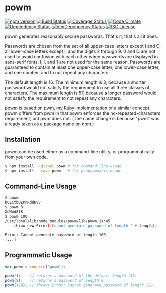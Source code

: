# powm

[![npm version](https://img.shields.io/npm/v/powm.svg?style=flat-square)](https://www.npmjs.com/package/powm)
[![Build Status](https://img.shields.io/travis/markcornick/powm.svg?style=flat-square)](https://travis-ci.org/markcornick/powm)
[![Coverage Status](https://img.shields.io/coveralls/markcornick/powm.svg?style=flat-square)](https://coveralls.io/github/markcornick/powm)
[![Code Climate](https://img.shields.io/codeclimate/github/markcornick/powm.svg?style=flat-square)](https://codeclimate.com/github/markcornick/powm)
[![Dependency Status](https://img.shields.io/david/markcornick/powm.svg?style=flat-square)](https://david-dm.org/markcornick/powm)
[![devDependency Status](https://img.shields.io/david/dev/markcornick/powm.svg?style=flat-square)](https://david-dm.org/markcornick/powm#info=devDependencies)
[![ISC License](https://img.shields.io/github/license/markcornick/powm.svg?style=flat-square)](https://github.com/markcornick/powm/blob/master/LICENSE)

powm generates reasonably secure passwords. That's it; that's all it does.

Passwords are chosen from the set of all upper-case letters except I and O, all
lower-case letters except l, and the digits 2 through 9. 0 and O are not used to
avoid confusion with each other when passwords are displayed in sans-serif
fonts. I, l, and 1 are not used for the same reason. Passwords are guaranteed to
contain at least one upper-case letter, one lower-case letter, and one number,
and to not repeat any characters.

The default length is 16. The minimum length is 3, because a shorter password
would not satisfy the requirement to use all three classes of characters. The
maximum length is 57, because a longer password would not satisfy the
requirement to not repeat any characters.

powm is based on [pwm](https://github.com/markcornick/pwm), my Ruby
implementation of a similar concept. powm differs from pwm in that powm enforces
the no-repeated-characters requirement, but pwm does not. (The name change is
because "pwm" was already taken as a package name on npm.)

## Installation

powm can be used either as a command-line utility, or programmatically from your
own code.

```bash
$ npm install --global powm # for command-line usage
$ npm install --save powm   # for programmatic usage
```

## Command-Line Usage

```bash
$ powm
h6ECtbDZPnRddHV7
$ powm 8
XdWod8f8
$ powm 100
/usr/local/lib/node_modules/powm/lib/powm.js:45
    throw new Error('Cannot generate password of length ' + length);
          ^
Error: Cannot generate password of length 100
[...]
```

## Programmatic Usage

```js
var powm = require('powm');

powm();    // returns a password of the default length (16)
powm(8);   // returns a password of length 8
powm(128); // throws Error: Cannot generate password of length 128
```
